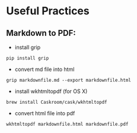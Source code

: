 # Useful Practices

Markdown to PDF:
----------------

* install grip

`pip install grip`

* convert md file into html

`grip markdownfile.md --export markdownfile.html`

* install wkhtmltopdf (for OS X)

`brew install Caskroom/cask/wkhtmltopdf`

* convert html file into pdf

`wkhtmltopdf markdownfile.html markdownfile.pdf`
